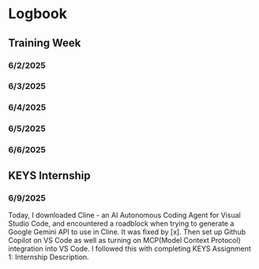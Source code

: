 # Logbook


## Training Week


### 6/2/2025
### 6/3/2025
### 6/4/2025
### 6/5/2025
### 6/6/2025

## KEYS Internship

### 6/9/2025
Today, I downloaded Cline - an AI Autonomous Coding Agent for Visual Studio Code, and encountered a roadblock when trying to generate a Google Gemini API to use in Cline. It was fixed by [x]. Then set up Github Copilot on VS Code as well as turning on MCP(Model Context Protocol) integration into VS Code. I followed this with completing KEYS Assignment 1: Internship Description.

